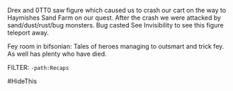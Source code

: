 Drex and 0TT0 saw figure which caused us to crash our cart on the way to Haymishes Sand Farm on our quest. After the crash we were attacked by sand/dust/rust/bug monsters. Bug casted See Invisibility to see this figure teleport away.

Fey room in bifsonian:
Tales of heroes managing to outsmart and trick fey. As well has plenty who have died.


FILTER:
`-path:Recaps`

#HideThis